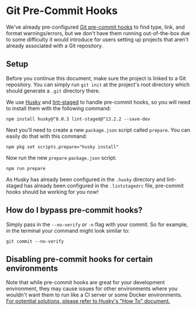 # Git Pre-Commit Hooks

We've already pre-configured [Git pre-commit hooks](https://git-scm.com/book/en/v2/Customizing-Git-Git-Hooks#_committing_workflow_hooks) to find type, link, and format warnings/errors, but we don't have them running out-of-the-box due to some difficulty it would introduce for users setting up projects that aren't already associated with a Git repository.

## Setup

Before you continue this document, make sure the project is linked to a Git repository. You can simply run `git init` at the project's root directory which should generate a `.git` directory there.

We use [Husky](https://typicode.github.io/husky) and [lint-staged](https://github.com/okonet/lint-staged) to handle pre-commit hooks, so you will need to install them with the following command:

```console
npm install husky@^8.0.3 lint-staged@^13.2.2 --save-dev
```

Next you'll need to create a new `package.json` script called `prepare`. You can easily do that with this command:

```console
npm pkg set scripts.prepare="husky install"
```

Now run the new `prepare` `package.json` script:

```console
npm run prepare
```

As Husky has already been configured in the `.husky` directory and lint-staged has already been configured in the `.lintstagedrc` file, pre-commit hooks should be working for you now!

## How do I bypass pre-commit hooks?

Simply pass in the `--no-verify` or `-n` flag with your commit. So for example, in the terminal your command might look similar to:

```console
git commit --no-verify
```

## Disabling pre-commit hooks for certain environments

Note that while pre-commit hooks are great for your development environment, they may cause issues for other environments where you wouldn't want them to run like a CI server or some Docker environments. [For potential solutions, please refer to Husky's "How To" document.](https://typicode.github.io/husky/how-to.html#ci-server-and-docker)
